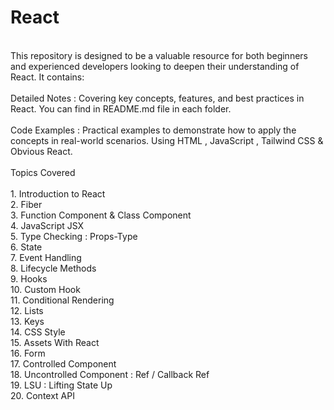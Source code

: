 # React
<br>
This repository is designed to be a valuable resource for both beginners and experienced developers looking to deepen their understanding of React. It contains:
<br>
<br>
Detailed Notes : Covering key concepts, features, and best practices in React. You can find in README.md file in each folder.
<br>
<br>
Code Examples : Practical examples to demonstrate how to apply the concepts in real-world scenarios. Using HTML , JavaScript , Tailwind CSS & Obvious React.
<br>
<br>
Topics Covered
<br>
<br>
1. Introduction to React
<br>
2. Fiber
<br>
3. Function Component & Class Component
<br>
4. JavaScript JSX
<br>
5. Type Checking : Props-Type
<br>
6. State
<br>
7. Event Handling
<br>
8. Lifecycle Methods
<br>
9. Hooks
<br>
10. Custom Hook
<br>
11. Conditional Rendering
<br>
12. Lists
<br> 
13. Keys
<br>
14. CSS Style
<br>
15. Assets With React
<br>
16. Form
<br>
17. Controlled Component
<br>
18. Uncontrolled Component : Ref / Callback Ref
<br>
19. LSU : Lifting State Up
<br>
20. Context API
